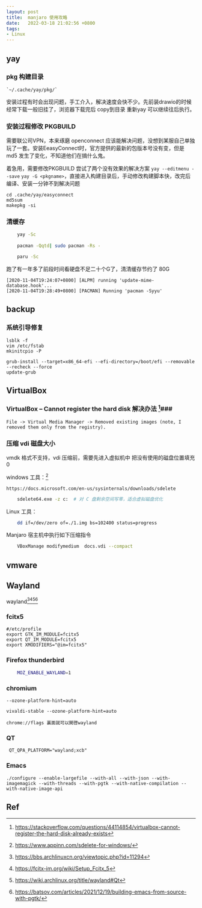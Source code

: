 ```yaml
---
layout: post
title:  manjaro 使用攻略
date:   2022-03-18 21:02:56 +0800
tags:
- Linux
---
```



## yay ##

### pkg 构建目录 ###
   
    `~/.cache/yay/pkg/`
    
安装过程有时会出现问题，手工介入，解决速度会快不少。先前装drawio的时候经常下载一般旧挂了，浏览器下载完后 copy到目录 重新yay 可以继续往后执行。

### 安装过程修改 PKGBUILD ###

需要联公司VPN，本来琢磨 openconnect 应该能解决问题，没想到某服自己单独玩了一套。安装EeasyConnect时，官方提供的最新的包版本号没有变，但是 md5 发生了变化，不知道他们在搞什么鬼。

着急用，需要修改PKGBUILD 尝试了两个没有效果的解决方案 `yay --editmenu --save` `yay -G <pkgname>`，直接进入构建目录后，手动修改构建脚本快，改完后编译、安装一分钟不到解决问题

```shell
cd .cache/yay/easyconnect
md5sum 
makepkg -si
```
    

### 清缓存 ###
```sh
    yay -Sc
    
    pacman -Qqtd| sudo pacman -Rs -

    paru -Sc
```

跑了有一年多了前段时间看硬盘不足二十个G了，清清缓存节约了 80G
    

```log
[2020-11-04T19:24:07+0800] [ALPM] running 'update-mime-database.hook'...
[2020-11-04T19:28:49+0800] [PACMAN] Running 'pacman -Syyu'
```
    
## backup ##

### 系统引导修复 ###

```shell
lsblk -f
vim /etc/fstab
mkinitcpio -P

grub-install --target=x86_64-efi --efi-directory=/boot/efi --removable --recheck --force
update-grub
```

## VirtualBox ##

### VirtualBox – Cannot register the hard disk 解决办法 [^1]###

    File -> Virtual Media Manager -> Removed existing images (note, I removed them only from the registry).

### 压缩 vdi 磁盘大小 ###

vmdk 格式不支持，vdi 压缩前，需要先进入虚拟机中 把没有使用的磁盘位置填充 0 

windows 工具：[^2]

    https://docs.microsoft.com/en-us/sysinternals/downloads/sdelete

```sh
    sdelete64.exe -z c:  # 对 C 盘剩余空间写零，适合虚拟磁盘优化
```
Linux 工具：

```sh
    dd if=/dev/zero of=./1.img bs=102400 status=progress 
```

Manjaro 宿主机中执行如下压缩指令

```sh
    VBoxManage modifymedium  docs.vdi --compact
```

[^1]: https://stackoverflow.com/questions/44114854/virtualbox-cannot-register-the-hard-disk-already-exists

## vmware ##

## Wayland ##

wayland[^3][^4][^5][^6]

### fcitx5 ###

```
#/etc/profile
export GTK_IM_MODULE=fcitx5
export QT_IM_MODULE=fcitx5
export XMODIFIERS="@im=fcitx5"
```

### Firefox thunderbird ###

```bash
    MOZ_ENABLE_WAYLAND=1
```

### chromium ###
    
    --ozone-platform-hint=auto
    
    vivaldi-stable --ozone-platform-hint=auto
    
    chrome://flags 裏面就可以開啓wayland
    

### QT ###

     QT_QPA_PLATFORM="wayland;xcb"

### Emacs ###

    ./configure --enable-largefile --with-all --with-json --with-imagemagick --with-threads --with-pgtk --with-native-compilation --with-native-image-api
    
## Ref ##

[^2]: https://www.appinn.com/sdelete-for-windows/

[^3]: https://bbs.archlinuxcn.org/viewtopic.php?id=11294

[^4]: https://fcitx-im.org/wiki/Setup_Fcitx_5


[^5]: https://wiki.archlinux.org/title/wayland#Qt

[^6]: https://batsov.com/articles/2021/12/19/building-emacs-from-source-with-pgtk/
